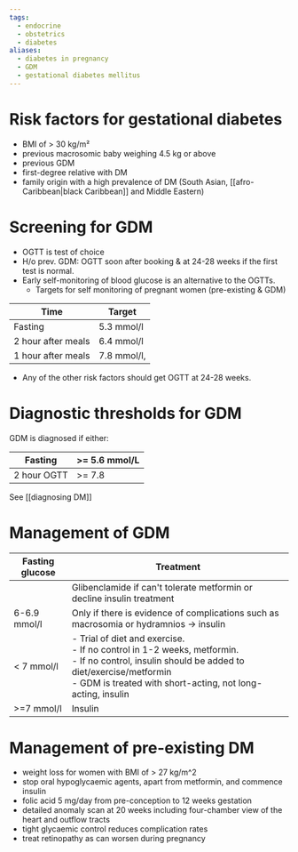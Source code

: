 ```yaml
---
tags:
  - endocrine
  - obstetrics
  - diabetes
aliases:
  - diabetes in pregnancy
  - GDM
  - gestational diabetes mellitus
---
```

# Risk factors for gestational diabetes
- BMI of > 30 kg/m²
- previous macrosomic baby weighing 4.5 kg or above
- previous GDM
- first-degree relative with DM
- family origin with a high prevalence of DM (South Asian, [[afro-Caribbean|black Caribbean]] and Middle Eastern)

# Screening for GDM
- OGTT is test of choice
- H/o prev. GDM: OGTT soon after booking & at 24-28 weeks if the first test is normal.
- Early self-monitoring of blood glucose is an alternative to the OGTTs.
	- Targets for self monitoring of pregnant women (pre-existing & GDM)

| Time               | Target      |
| ------------------ | ----------- |
| Fasting            | 5.3 mmol/l  |
| 2 hour after meals | 6.4 mmol/l  |
| 1 hour after meals | 7.8 mmol/l, |
- Any of the other risk factors should get OGTT at 24-28 weeks.

# Diagnostic thresholds for GDM
GDM is diagnosed if either:

| Fasting     | >= 5.6 mmol/L |
| ----------- | ------------- |
| 2 hour OGTT | >= 7.8        |

See [[diagnosing DM]]

# Management of GDM

| Fasting glucose | Treatment                                                                                                                                                                                                        |
| --------------- | ---------------------------------------------------------------------------------------------------------------------------------------------------------------------------------------------------------------- |
|                 | Glibenclamide if can't tolerate metformin or decline insulin treatment                                                                                                                                           |
| 6-6.9 mmol/l    | Only if there is evidence of complications such as macrosomia or hydramnios -> insulin                                                                                                                           |
| < 7 mmol/l      | - Trial of diet and exercise.<br>- If no control in 1-2 weeks, metformin.<br>- If no control, insulin should be added to diet/exercise/metformin<br>- GDM is treated with short-acting, not long-acting, insulin |
| >=7 mmol/l      | Insulin                                                                                                                                                                                                          |

# Management of pre-existing DM
- weight loss for women with BMI of > 27 kg/m^2
- stop oral hypoglycaemic agents, apart from metformin, and commence insulin
- folic acid 5 mg/day from pre-conception to 12 weeks gestation
- detailed anomaly scan at 20 weeks including four-chamber view of the heart and outflow tracts
- tight glycaemic control reduces complication rates
- treat retinopathy as can worsen during pregnancy